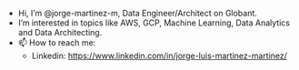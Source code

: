 - Hi, I’m @jorge-martinez-m, Data Engineer/Architect on Globant.
- I’m interested in topics like AWS, GCP, Machine Learning, Data Analytics and Data Architecting.
- 📫 How to reach me: 
  - Linkedin: https://www.linkedin.com/in/jorge-luis-martinez-martinez/ 

<!---
jorge-martinez-m/jorge-martinez-m is a ✨ special ✨ repository because its `README.md` (this file) appears on your GitHub profile.
You can click the Preview link to take a look at your changes.
--->
